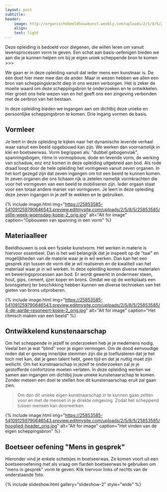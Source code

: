 ```yaml
---
layout: post
subtitle:
header:
    image: http://organischebeeldhouwkunst.weebly.com/uploads/2/5/8/5/25853585/maria_orig.jpg
    align:
    text: light
---
```

Deze opleiding is bedoeld voor diegenen, die willen leren om vanuit levensprocessen vorm te geven. Een schat aan basis-oefenigen bieden we aan die je kunnen helpen om bij je eigen uniek scheppende bron te komen >>>

We gaan er in deze opleiding vanuit dat ieder mens een kunstnaar is. De één doet hier meer mee dan de ander. Maar in wezen hebben we allen een bron van scheppingskracht diep in ons wezen verborgen. Het is zeker de moeite waard om deze scheppingsbron te onderzoeken en te ontwikkelen. Hier groeit ons hele wezen van en het geeft ons een zingeving verbonden met de oerbron van het bestaan.  

In deze opleiding bieden we ingangen aan om dichtbij deze unieke en persoonlijke scheppingsbron te komen.
Drie ingang vormen de basis.

## Vormleer
Je leert in deze opleiding te kijken naar het dynamische levende verhaal waar vanuit een beeld opgebouwd kan zijn.
We werken dan voornamelijk in klei en boetseerwas.
Vorm begrippen als: "dubbel gebogenvlak", spanningsbogen, ritme in vormopbouw, dode en levende vorm, de werking van schaduw, enz enz  komen in deze opleiding uitgebreid aan bod.
Als rode draad loopt door de hele opleiding het vormgeven vanuit zeven organen. In het kort gezegd zijn dat zeven ingangen om tot een beeld te kunnen komen. In zeven organen die ons lichaam rijk is zetelen namelijk vormkrachten die voor het vormgeven van een beeld te mobiliseren zijn. Ieder orgaan staat voor een totaal andere manier van vormgeven. Je leert in deze opleiding deze zeven ingangen in je zelf te wekken en te gebruiken.   

{% include image.html img="https://25853585-541091259790646543.preview.editmysite.com/uploads/2/5/8/5/25853585/stille-week-woensdag-kopie-2_orig.jpg" alt="Alt for image" caption="Opbouwen van spanning in een vorm" %}


## Materiaalleer
Beeldhouwen is ook een fysieke kunstvorm. Het werken in materie is hiervoor essentieel. Dan is het wel belangrijk dat je inspeelt op de "taal" en mogelijkheden van de materie waar je in wil werken. Dan kan het een gesprek zijn tussen de vorm die je wil realiseren en de kwaliteit van het materiaal waar je in wil werken. In deze opleiding komen diverse materialen en beweringsprocessen aan bod.
Er wordt gewerkt in ondermeer steen, hout, gips, cement, ijzer koper en brons. Omdat we op de werkplaats een bronsgieterij ter beschikking hebben kunnen we diverse technieken van het gieten van brons uitproberen.

{% include image.html img="https://25853585-541091259790646543.preview.editmysite.com/uploads/2/5/8/5/25853585/4-de-aarde-resoneert-kopie-2_orig.jpg" alt="Alt for image" caption="Het ritmisch maken van een beeld" %}

## Ontwikkelend kunstenaarschap
Om het scheppende in jezelf te onderzoeken heb je je medemens nodig. Veelal ben je wat "blind" voor je eigen vermogen. Om de dood eenvoudige reden dat er genoeg innerlijke stemmen zijn die je toefluisteren dat je het toch niet kan, dat je geen talent hebt, geen tijd en dat je nuttig moet zijn wellicht.
Om het kunstnaarschap in jezelf te onderzoeken zal je je gestofferde confortzone moeten verlaten.
In deze opleiding werken we samen aan ingangen om dichtbij jouw unieke kunstenaarschap te komen. Zonder meteen een doel te stellen hoe dit kunstenaarschap eruit zal gaan zien.

>Om dan dit unieke eigen kunstnaarschap in te kunnen gaan zetten voor en met de mensen in je direkte omgeving. Zodat het scheppend tussen mensen kan doorwerken.





{% include image.html img="https://25853585-541091259790646543.preview.editmysite.com/uploads/2/5/8/5/25853585/hooglied-header_orig.jpg" alt="Alt for image" caption="Het vinden van de eigen scheppingsbron" %}






## Boetseer oefening "Mens in gesprek"  

Hieronder vind je enkele schetsjes in boetseerwas. Ze komen voort uit een boetseeroefening met als vraag om flarden boetseerwas te gebruiken om "mens in gesprek" vorm te geven.
Klik hiervoor links of rechts van de onderstaande foto.

{% include slideshow.html gallery="slideshow-2" style="wide" %}
